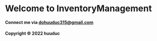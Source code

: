 # Welcome to InventoryManagement

#### Connect me via dohuuduc315@gmail.com

#### Copyright &#169; 2022 huuduc